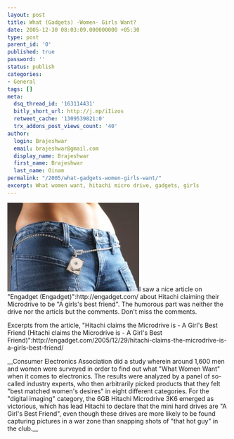 ```yaml
---
layout: post
title: What (Gadgets) -Women- Girls Want?
date: 2005-12-30 08:03:09.000000000 +05:30
type: post
parent_id: '0'
published: true
password: ''
status: publish
categories:
- General
tags: []
meta:
  dsq_thread_id: '163114431'
  bitly_short_url: http://j.mp/iIizos
  retweet_cache: '1309539821:0'
  trx_addons_post_views_count: '40'
author:
  login: Brajeshwar
  email: brajeshwar@gmail.com
  display_name: Brajeshwar
  first_name: Brajeshwar
  last_name: Oinam
permalink: "/2005/what-gadgets-women-girls-want/"
excerpt: What women want, hitachi micro drive, gadgets, girls
---
```

<p><a href="http://engadget.com/2005/12/29/hitachi-claims-the-microdrive-is-a-girls-best-friend/"><img src="/static/2005/12/hitachimicrodrive.jpg" alt="Hitachi Microdrive for Girls" /></a>I saw a nice article on "Engadget (Engadget)":http://engadget.com/ about Hitachi claiming their Microdrive to be "A girls's best friend". The humorous part was neither the drive nor the articls but the comments. Don't miss the comments.</p>
<p>Excerpts from the article, "Hitachi claims the Microdrive is - A Girl's Best Friend (Hitachi claims the Microdrive is - A Girl's Best Friend)":http://engadget.com/2005/12/29/hitachi-claims-the-microdrive-is-a-girls-best-friend/</p>
<p>__Consumer Electronics Association did a study wherein around 1,600 men and women were surveyed in order to find out what "What Women Want" when it comes to electronics. The results were analyzed by a panel of so-called industry experts, who then arbitrarily picked products that they felt "best matched women's desires" in eight different categories. For the "digital imaging" category, the 6GB Hitachi Microdrive 3K6 emerged as victorious, which has lead Hitachi to declare that the mini hard drives are "A Girl's Best Friend", even though these drives are more likely to be found capturing pictures in a war zone than snapping shots of "that hot guy" in the club.__</p>
